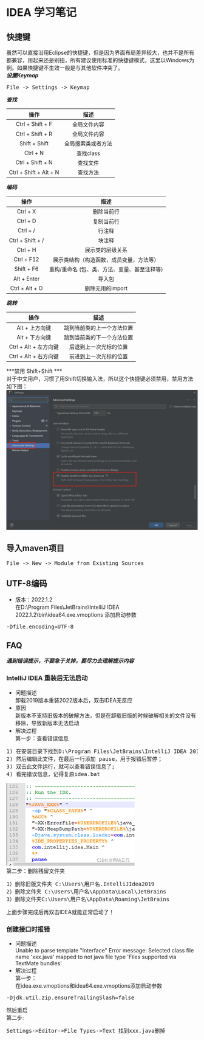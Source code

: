 # IDEA 学习笔记

## 快捷键
虽然可以直接沿用Eclipse的快捷键，但是因为界面布局差异较大，也并不是所有都兼容，用起来还是别扭，所有建议使用标准的快捷键模式，这里以Windows为例。如果快捷键不生效一般是与其他软件冲突了。<br>
***设置Keymap***
<pre>
File -> Settings -> Keymap
</pre>

***查找***

| **操作** | **描述** |
| :---: | :---: |
| Ctrl + Shift + F | 全局文件内容 |
| Ctrl + Shift + R | 全局文件内容 |
| Shift + Shift | 全局搜索类或者方法 |
| Ctrl + N | 查找class |
| Ctrl + Shift + N | 查找文件 |
| Ctrl + Shift + Alt + N | 查找方法 |

***编码***

| **操作** | **描述** |
| :---: | :---: |
| Ctrl + X | 删除当前行 |
| Ctrl + D | 复制当前行 |
| Ctrl + / | 行注释 |
| Ctrl + Shift + / | 块注释 |
| Ctrl + H | 展示类的层级关系 |
| Ctrl + F12 | 展示类结构（构造函数，成员变量，方法等） |
| Shift + F6 | 重构/重命名 (包、类、方法、变量、甚至注释等) |
| Alt + Enter | 导入包 |
| Ctrl + Alt + O | 删除无用的import |

***跳转***

| **操作** | **描述** |
| :---: | :---: |
| Alt + 上方向键 | 跳到当前类的上一个方法位置 |
| Alt + 下方向键 | 跳到当前类的下一个方法位置 |
| Ctrl + Alt + 左方向键 | 后退到上一次光标的位置 |
| Ctrl + Alt + 右方向键 | 前进到上一次光标的位置 |

***禁用 Shift+Shift *** <br/>
对于中文用户，习惯了用Shift切换输入法，所以这个快捷键必须禁用，禁用方法如下图：
![disable_double_shift.jpg](disable_double_shift.jpg)


## 导入maven项目
<pre>
File -> New -> Module from Existing Sources
</pre>

## UTF-8编码
* 版本：2022.1.2 <br/>
在D:\Program Files\JetBrains\IntelliJ IDEA 2022.1.2\bin\idea64.exe.vmoptions 添加启动参数 
<pre>
-Dfile.encoding=UTF-8
</pre>

## FAQ
***遇到错误提示，不要急于关掉，要尽力去理解提示内容***

### IntelliJ IDEA 重装后无法启动 
* 问题描述 <br/>
卸载2019版本重装2022版本后，双击IDEA无反应
* 原因 <br/>
新版本不支持旧版本的破解方法，但是在卸载旧版的时候破解相关的文件没有移除，导致新版本无法启动
* 解决过程 <br/>
第一步：查看错误信息 <br/>
<pre>
1) 在安装目录下找到D:\Program Files\JetBrains\IntelliJ IDEA 2019\bin\idea.bat文件;
2) 然后编辑此文件，在最后一行添加 pause，用于报错后暂停；
3) 双击此文件运行，就可以查看错误信息了;
4) 看完错误信息，记得复原idea.bat
</pre>
![img](idea-bat.jpg) <br/>
第二步：删除残留文件夹
<pre>
1）删除旧版文件夹 C:\Users\用户名.IntelliJIdea2019
2）删除文件夹 C:\Users\用户名\AppData\Local\JetBrains
3）删除文件夹C:\Users\用户名\AppData\Roaming\JetBrains
</pre>
上面步骤完成后再双击IDEA就能正常启动了！

### 创建接口时报错
* 问题描述 <br/>
Unable to parse template "Interface" Error message: Selected class file name 'xxx.java' mapped to not java file type 'Files supported via TextMate bundles' <br/>
* 解决过程 <br/>
第一步： <br/>
在idea.exe.vmoptions和idea64.exe.vmoptions添加启动参数
<pre>
-Djdk.util.zip.ensureTrailingSlash=false
</pre>
然后重启  <br/>
第二步: 
<pre>
Settings->Editor->File Types->Text 找到xxx.java删掉
</pre>